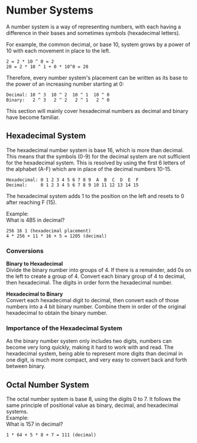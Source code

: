 # Number Systems 

A number system is a way of representing numbers, with each having a difference in their bases and sometimes symbols (hexadecimal letters).  

For example, the common decimal, or base 10, system grows by a power of 10 with each movement in place to the left.

```
2 = 2 * 10 ^ 0 = 2
20 = 2 * 10 ^ 1 + 0 * 10^0 = 20
```

Therefore, every number system's placement can be written as its base to the power of an increasing number starting at 0:
```
Decimal: 10 ^ 3  10 ^ 2  10 ^ 1  10 ^ 0
Binary:   2 ^ 3   2 ^ 2   2 ^ 1   2 ^ 0
```

This section will mainly cover hexadecimal numbers as decimal and binary have become familiar.

## Hexadecimal System
The hexadecimal number system is base 16, which is more than decimal. This means that the symbols (0-9) for the decimal system are not sufficient for the hexadecimal system. This is resolved by using the first 6 letters of the alphabet (A-F) which are in place of the decimal numbers 10-15.
```
Hexadecimal: 0 1 2 3 4 5 6 7 8 9  A  B  C  D  E  F
Decimal:     0 1 2 3 4 5 6 7 8 9 10 11 12 13 14 15
```
The hexadecimal system adds 1 to the position on the left and resets to 0 after reaching F (15).

Example:  
What is 4B5 in decimal?
```
256 16 1 (hexadecimal placement)
4 * 256 + 11 * 16 + 5 = 1205 (decimal)
```

### Conversions

**Binary to Hexadecimal**  
Divide the binary number into groups of 4. If there is a remainder, add 0s on the left to create a group of 4. Convert each binary group of 4 to decimal, then hexadecimal. The digits in order form the hexadecimal number.

**Hexadecimal to Binary**  
Convert each hexadecimal digit to decimal, then convert each of those numbers into a 4 bit binary number. Combine them in order of the original hexadecimal to obtain the binary number.

### Importance of the Hexadecimal System
As the binary number system only includes two digits, numbers can become very long quickly, making it hard to work with and read. The hexadecimal system, being able to represent more digits than decimal in one digit, is much more compact, and very easy to convert back and forth between binary.

## Octal Number System
The octal number system is base 8, using the digits 0 to 7. It follows the same principle of positional value as binary, decimal, and hexadecimal systems.  
Example:      
What is 157 in decimal?  
```
1 * 64 + 5 * 8 + 7 = 111 (decimal)
```